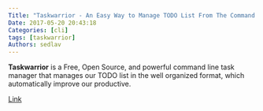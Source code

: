 ```yaml
---
Title: "Taskwarrior - An Easy Way to Manage TODO List From The Command Line"
Date: 2017-05-20 20:43:18
Categories: [cli]
tags: [taskwarrior]
Authors: sedlav
---
```


**Taskwarrior** is a Free, Open Source, and powerful command line task manager that manages our TODO list in the well organized format, which automatically improve our productive.

[Link](http://www.2daygeek.com/taskwarrior-an-easy-way-to-manage-todo-list-from-the-command-line/)
